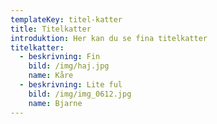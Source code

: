 ```yaml
---
templateKey: titel-katter
title: Titelkatter
introduktion: Her kan du se fina titelkatter
titelkatter:
  - beskrivning: Fin
    bild: /img/haj.jpg
    name: Kåre
  - beskrivning: Lite ful
    bild: /img/img_0612.jpg
    name: Bjarne
---
```


